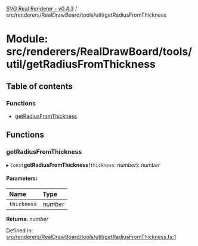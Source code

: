 [SVG Real Renderer - v0.4.3](../docs.md) / src/renderers/RealDrawBoard/tools/util/getRadiusFromThickness

# Module: src/renderers/RealDrawBoard/tools/util/getRadiusFromThickness

## Table of contents

### Functions

- [getRadiusFromThickness](src_renderers_realdrawboard_tools_util_getradiusfromthickness.md#getradiusfromthickness)

## Functions

### getRadiusFromThickness

▸ `Const`**getRadiusFromThickness**(`thickness`: *number*): *number*

#### Parameters:

Name | Type |
:------ | :------ |
`thickness` | *number* |

**Returns:** *number*

Defined in: [src/renderers/RealDrawBoard/tools/util/getRadiusFromThickness.ts:1](https://github.com/HarshKhandeparkar/svg-real-renderer/blob/606fa79/src/renderers/RealDrawBoard/tools/util/getRadiusFromThickness.ts#L1)

